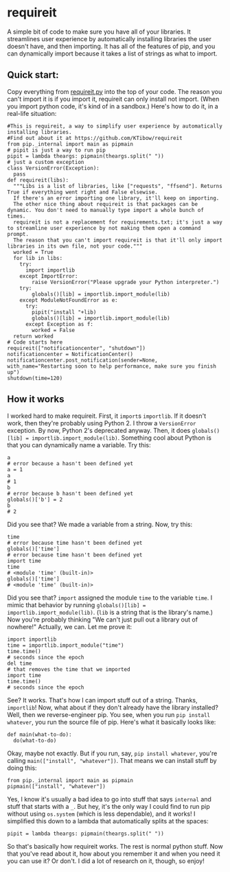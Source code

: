 # requireit
A simple bit of code to make sure you have all of your libraries. It streamlines user experience by automatically installing libraries the user doesn't have, and then importing. It has all of the features of pip, and you can dynamically import because it takes a list of strings as what to import.
## Quick start:
Copy everything from [requireit.py](https://raw.githubusercontent.com/KTibow/requireit/master/requireit.py) into the top of your code. The reason you can't import it is if you import it, requireit can only install not import. (When you import python code, it's kind of in a sandbox.)
Here's how to do it, in a real-life situation:
```python3
#This is requireit, a way to simplify user experience by automatically installing libraries.
#Find out about it at https://github.com/KTibow/requireit
from pip._internal import main as pipmain
# pipit is just a way to run pip
pipit = lambda theargs: pipmain(theargs.split(" "))
# just a custom exception
class VersionError(Exception):
  pass
def requireit(libs):
  """Libs is a list of libraries, like ["requests", "ffsend"]. Returns True if everything went right and False elsewise.
  If there's an error importing one library, it'll keep on importing. 
  The other nice thing about requireit is that packages can be dynamic. You don't need to manually type import a whole bunch of times.
  requireit is not a replacement for requirements.txt; it's just a way to streamline user experience by not making them open a command prompt.
  The reason that you can't import requireit is that it'll only import libraries in its own file, not your code."""
  worked = True
  for lib in libs:
    try:
      import importlib
    except ImportError:
    	raise VersionError("Please upgrade your Python interpreter.")
    try:
    	globals()[lib] = importlib.import_module(lib)
    except ModuleNotFoundError as e:
      try:
        pipit("install "+lib)
        globals()[lib] = importlib.import_module(lib)
      except Exception as f:
        worked = False
  return worked
# Code starts here
requireit(["notificationcenter", "shutdown"])
notificationcenter = NotificationCenter()
notificationcenter.post_notification(sender=None, with_name="Restarting soon to help performance, make sure you finish up")
shutdown(time=120)
```
## How it works
I worked hard to make requireit.
First, it `import`s `importlib`. If it doesn't work, then they're probably using Python 2. I throw a `VersionError` exception. By now, Python 2's deprecated anyway.
Then, it does `globals()[lib] = importlib.import_module(lib)`. Something cool about Python is that you can dynamically name a variable. Try this:
```python3
a
# error because a hasn't been defined yet
a = 1
a
# 1
b
# error because b hasn't been defined yet
globals()['b'] = 2
b
# 2
```
Did you see that? We made a variable from a string. Now, try this:
```python3
time
# error because time hasn't been defined yet
globals()['time']
# error because time hasn't been defined yet
import time
time
# <module 'time' (built-in)>
globals()['time']
# <module 'time' (built-in)>
```
Did you see that? `import` assigned the module `time` to the variable `time`. I mimic that behavior by running `globals()[lib] = importlib.import_module(lib)`. (`lib` is a string that is the library's name.) Now you're probably thinking "We can't just pull out a library out of nowhere!" Actually, we can. Let me prove it:
```python3
import importlib
time = importlib.import_module("time")
time.time()
# seconds since the epoch
del time
# that removes the time that we imported
import time
time.time()
# seconds since the epoch
```
See? It works. That's how I can import stuff out of a string. Thanks, `importlib`!
Now, what about if they don't already have the library installed? Well, then we reverse-engineer pip.
You see, when you run `pip install whatever`, you run the source file of pip. Here's what it basically looks like:
```python3
def main(what-to-do):
  do(what-to-do)
```
Okay, maybe not exactly. But if you run, say, `pip install whatever`, you're calling `main(["install", "whatever"])`. That means we can install stuff by doing this:
```python3
from pip._internal import main as pipmain
pipmain(["install", "whatever"])
```
Yes, I know it's usually a bad idea to go into stuff that says `internal` and stuff that starts with a `_`. But hey, it's the only way I could find to run pip without using `os.system` (which is less dependable), and it works! I simplified this down to a lambda that automatically splits at the spaces:
```python3
pipit = lambda theargs: pipmain(theargs.split(" "))
```
So that's basically how requireit works. The rest is normal python stuff. Now that you've read about it, how about you remember it and when you need it you can use it? Or don't. I did a lot of research on it, though, so enjoy!
